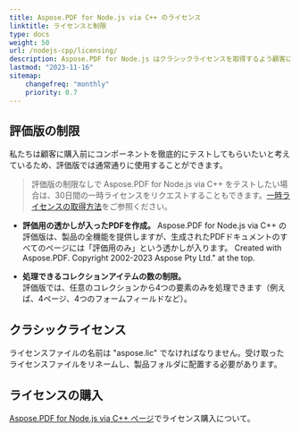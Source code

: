 ```yaml
---
title: Aspose.PDF for Node.js via C++ のライセンス
linktitle: ライセンスと制限
type: docs
weight: 50
url: /nodejs-cpp/licensing/
description: Aspose.PDF for Node.js はクラシックライセンスを取得するよう顧客に勧めています。
lastmod: "2023-11-16"
sitemap:
    changefreq: "monthly"
    priority: 0.7
---
```


## 評価版の制限

私たちは顧客に購入前にコンポーネントを徹底的にテストしてもらいたいと考えているため、評価版では通常通りに使用することができます。

>評価版の制限なしで Aspose.PDF for Node.js via C++ をテストしたい場合は、30日間の一時ライセンスをリクエストすることもできます。[一時ライセンスの取得方法](https://purchase.aspose.com/temporary-license/)をご参照ください。

- **評価用の透かしが入ったPDFを作成。**
Aspose.PDF for Node.js via C++ の評価版は、製品の全機能を提供しますが、生成されたPDFドキュメントのすべてのページには「評価用のみ」という透かしが入ります。
 Created with Aspose.PDF. Copyright 2002-2023 Aspose Pty Ltd." at the top.

- **処理できるコレクションアイテムの数の制限。**  
評価版では、任意のコレクションから4つの要素のみを処理できます（例えば、4ページ、4つのフォームフィールドなど）。

## クラシックライセンス

ライセンスファイルの名前は "aspose.lic" でなければなりません。受け取ったライセンスファイルをリネームし、製品フォルダに配置する必要があります。

## ライセンスの購入

[Aspose.PDF for Node.js via C++ ページ](https://products.aspose.com/pdf/nodejs-cpp/)でライセンス購入について。